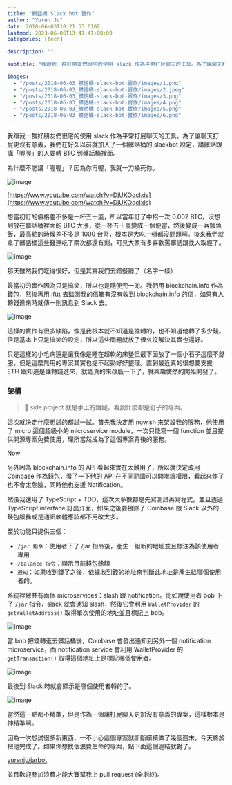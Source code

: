 ```yaml
---
title: "髒話桶 Slack bot 實作"
author: "Yuren Ju"
date: 2018-06-03T10:21:53.010Z
lastmod: 2023-06-06T13:41:41+08:00
categories: [tech]

description: ""

subtitle: "我跟我一群好朋友們很宅的使用 slack 作為平常打屁聊天的工具。為了讓聊天打屁更沒有意義，我們在好久以前就加入了一個髒話桶的 slackbot 設定，講髒話跟講「喔喔」的人要轉 BTC 到髒話桶裡面。"

images:
  - "/posts/2018-06-03_髒話桶-slack-bot-實作/images/1.png"
  - "/posts/2018-06-03_髒話桶-slack-bot-實作/images/2.jpeg"
  - "/posts/2018-06-03_髒話桶-slack-bot-實作/images/3.png"
  - "/posts/2018-06-03_髒話桶-slack-bot-實作/images/4.png"
  - "/posts/2018-06-03_髒話桶-slack-bot-實作/images/5.png"
  - "/posts/2018-06-03_髒話桶-slack-bot-實作/images/6.png"
---
```


我跟我一群好朋友們很宅的使用 slack 作為平常打屁聊天的工具。為了讓聊天打屁更沒有意義，我們在好久以前就加入了一個髒話桶的 slackbot 設定，講髒話跟講「喔喔」的人要轉 BTC 到髒話桶裡面。

為什麼不能講「喔喔」？因為你再喔，我就一刀捅死你。

![image](/posts/2018-06-03_髒話桶-slack-bot-實作/images/1.png#layoutTextWidth)

[https://www.youtube.com/watch?v=DjUKOqcIxis](https://www.youtube.com/watch?v=DjUKOqcIxis)

想當初訂的價格差不多是一杯五十嵐，所以當年訂了中招一次 0.002 BTC，沒想到放在髒話桶裡面的 BTC 大漲，從一杯五十嵐變成一個便當，然後變成一客鰻魚飯，最高點的時候差不多是 1000 台幣，根本是大吃一頓都沒問題啊。後來我們就拿了髒話桶這些錢連吃了兩次都還有剩，可見大家有多喜歡罵髒話跟找人取經了。

![image](/posts/2018-06-03_髒話桶-slack-bot-實作/images/2.jpeg#layoutTextWidth)

那天雖然我們吃得很好，但是其實我們去錯餐廳了（名字一樣）

最當初的實作因為只是搞笑，所以也是隨便兜一兜。我們用 blockchain.info 作為錢包，然後再用 ifttt 去監測我的信箱有沒有收到 blockchain.info 的信，如果有人轉錢進來時就傳一則訊息到 Slack 去。

![image](/posts/2018-06-03_髒話桶-slack-bot-實作/images/3.png#layoutTextWidth)

這樣的實作有很多缺陷，像是我根本就不知道是誰轉的，也不知道他轉了多少錢。但是基本上只是搞笑的設定，所以這些問題就放了很久沒解決其實也還好。

只是這樣的小毛病還是讓我像是睡在超軟的床墊但最下面放了一個小石子這麼不舒服，但是這麼無用的專案其實也提不起勁好好整理。直到最近真的很想要支援 ETH 跟知道是誰轉錢進來，就認真的來改版一下了，就興趣使然的開始開發了。

### 架構

> 🔨 side project 就是手上有鐵鎚，看到什麼都是釘子的專案。

這次就決定什麼想試的都試一試。首先我決定用 now.sh 來架設我的服務，他使用了 micro 這個超級小的 microservice module，一次只能寫一個 function 並且提供開源專案免費使用，理所當然成為了這個專案背後的服務。

[Now](https://zeit.co/now)

另外因為 blockchain.info 的 API 看起來實在太難用了，所以就決定改用 Coinbase 作為錢包，看了一下他的 API 在不同範圍可以開唯讀權限，看起來炸了也不會太危險，同時他也支援 Notification。

然後我還用了 TypeScript + TDD，這次大多數都是先寫測試再寫程式。並且透過 TypeScript interface 訂出介面，如果之後要接除了 Coinbase 跟 Slack 以外的錢包服務或是通訊軟體應該都不用改太多。

至於功能只提供三個：

- `/jar 指令`：使用者下了 /jar 指令後，產生一組新的地址並且標注為該使用者專用
- `/balance 指令`：顯示目前錢包餘額
- `通知`：如果收到錢了之後，依據收到錢的地址來判斷此地址是產生給哪個使用者的。

系統裡總共有兩個 microservices：slash 跟 notification。比如說使用者 bob 下了 `/jar` 指令，slack 就會通知 slash，然後它會利用 `WalletProvider` 的 `getWalletAddress()` 取得單次使用的地址並且標記上 bob。

![image](/posts/2018-06-03_髒話桶-slack-bot-實作/images/4.png#layoutTextWidth)

當 bob 把錢轉進去髒話桶後，Coinbase 會發出通知到另外一個 notification microservice，而 notification service 會利用 WalletProvider 的 `getTransaction()` 取得這個地址上是標記哪個使用者。

![image](/posts/2018-06-03_髒話桶-slack-bot-實作/images/5.png#layoutTextWidth)

最後到 Slack 時就會顯示是哪個使用者轉的了。

![image](/posts/2018-06-03_髒話桶-slack-bot-實作/images/6.png#layoutTextWidth)

當然這一點都不精準，但是作為一個讓打屁聊天更加沒有意義的專案，這樣根本是神精準啊。

因為一次想試很多新東西，一不小心這個專案就斷斷續續做了幾個週末，今天終於把他完成了。如果你想找個浪費生命的專案，點下面這個連結就對了。

[yurenju/jarbot](https://github.com/yurenju/jarbot)

並且歡迎參加浪費才能大賽幫我上 pull request (全劇終)。
